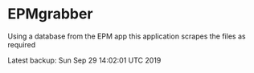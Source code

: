 # EPMgrabber
Using a database from the EPM app this application scrapes the files as required


Latest backup: Sun Sep 29 14:02:01 UTC 2019
